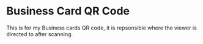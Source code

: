 # Business Card QR Code
 This is for my Business cards QR code, it is repsonsible where the viewer is directed to after scanning.
